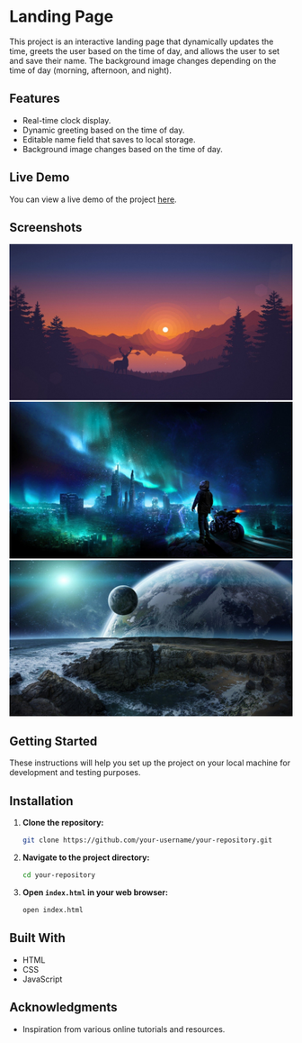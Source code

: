 # Landing Page

This project is an interactive landing page that dynamically updates the time, greets the user based on the time of day, and allows the user to set and save their name. The background image changes depending on the time of day (morning, afternoon, and night).

## Features

- Real-time clock display.
- Dynamic greeting based on the time of day.
- Editable name field that saves to local storage.
- Background image changes based on the time of day.

## Live Demo

You can view a live demo of the project [here](https://your-username.github.io/your-repository).

## Screenshots

![Morning](Images/Morning%20Image.jpg)
![Afternoon](Images/Afternoon%20Image.jpg)
![Night](Images/Night%20Image.jpg)

## Getting Started

These instructions will help you set up the project on your local machine for development and testing purposes.

## Installation

1. **Clone the repository:**
    ```sh
    git clone https://github.com/your-username/your-repository.git
    ```

2. **Navigate to the project directory:**
    ```sh
    cd your-repository
    ```

3. **Open `index.html` in your web browser:**
    ```sh
    open index.html
    ```
## Built With

- HTML
- CSS
- JavaScript

## Acknowledgments

- Inspiration from various online tutorials and resources.